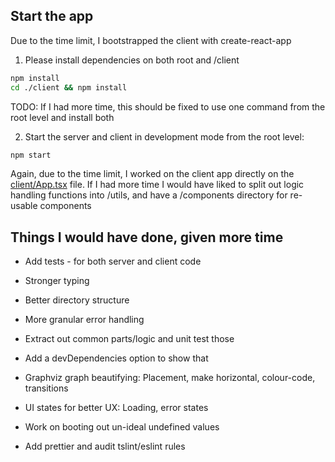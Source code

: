 ## Start the app

Due to the time limit, I bootstrapped the client with create-react-app

1. Please install dependencies on both root and /client

```sh
npm install
cd ./client && npm install
```

TODO: If I had more time, this should be fixed to use one command from the root level and install both

2. Start the server and client in development mode from the root level:

```sh
npm start
```

Again, due to the time limit, I worked on the client app directly on the [client/App.tsx](client/App.tsx) file.
If I had more time I would have liked to split out logic handling functions into /utils, and have a /components directory for re-usable components


## Things I would have done, given more time

- Add tests - for both server and client code

- Stronger typing

- Better directory structure

- More granular error handling

- Extract out common parts/logic and unit test those

- Add a devDependencies option to show that

- Graphviz graph beautifying: Placement, make horizontal, colour-code, transitions

- UI states for better UX: Loading, error states

- Work on booting out un-ideal undefined values

- Add prettier and audit tslint/eslint rules